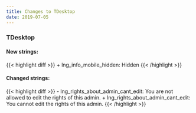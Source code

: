 ```yaml
---
title: Changes to TDesktop
date: 2019-07-05
---
```

<h3>TDesktop</h3>
<h4>New strings:</h4>
{{< highlight diff >}}
+ lng_info_mobile_hidden: Hidden
{{< /highlight >}}

<h4>Changed strings:</h4>
{{< highlight diff >}}
- lng_rights_about_admin_cant_edit: You are not allowed to edit the rights of this admin.
+ lng_rights_about_admin_cant_edit: You cannot edit the rights of this admin.
{{< /highlight >}}
